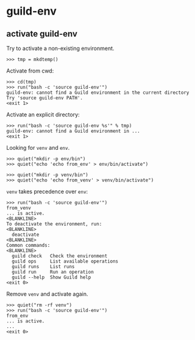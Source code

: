 # guild-env

## activate guild-env

Try to activate a non-existing environment.

    >>> tmp = mkdtemp()

Activate from cwd:

    >>> cd(tmp)
    >>> run("bash -c 'source guild-env'")
    guild-env: cannot find a Guild environment in the current directory
    Try 'source guild-env PATH'.
    <exit 1>

Activate an explicit directory:

    >>> run("bash -c 'source guild-env %s'" % tmp)
    guild-env: cannot find a Guild environment in ...
    <exit 1>

Looking for `venv` and `env`.

    >>> quiet("mkdir -p env/bin")
    >>> quiet("echo 'echo from_env' > env/bin/activate")

    >>> quiet("mkdir -p venv/bin")
    >>> quiet("echo 'echo from_venv' > venv/bin/activate")

`venv` takes precedence over `env`:

    >>> run("bash -c 'source guild-env'")
    from_venv
    ... is active.
    <BLANKLINE>
    To deactivate the environment, run:
    <BLANKLINE>
      deactivate
    <BLANKLINE>
    Common commands:
    <BLANKLINE>
      guild check   Check the environment
      guild ops     List available operations
      guild runs    List runs
      guild run     Run an operation
      guild --help  Show Guild help
    <exit 0>

Remove `venv` and activate again.

    >>> quiet("rm -rf venv")
    >>> run("bash -c 'source guild-env'")
    from_env
    ... is active.
    ...
    <exit 0>
